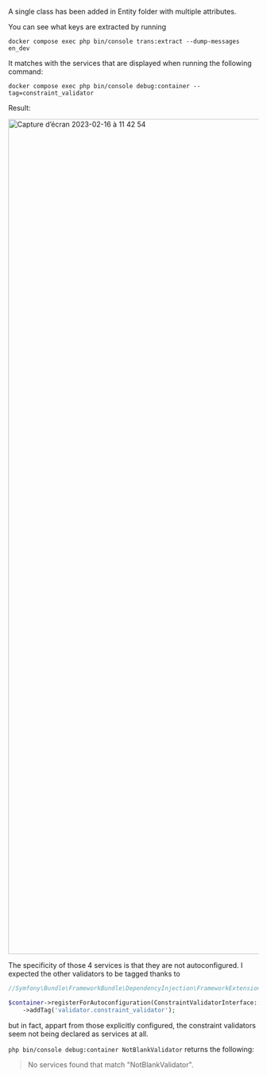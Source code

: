 A single class has been added in Entity folder with multiple attributes.

You can see what keys are extracted by running

`docker compose exec php bin/console trans:extract --dump-messages en_dev`

It matches with the services that are displayed when running the following command:

`docker compose exec php bin/console debug:container --tag=constraint_validator`

Result:

<img width="1680" alt="Capture d’écran 2023-02-16 à 11 42 54" src="https://user-images.githubusercontent.com/5627752/219343406-e0fbb5a6-368a-4b76-b49a-e22aad16f34e.png">

The specificity of those 4 services is that they are not autoconfigured.
I expected the other validators to be tagged thanks to 

```php
//Symfony\Bundle\FrameworkBundle\DependencyInjection\FrameworkExtension

$container->registerForAutoconfiguration(ConstraintValidatorInterface::class)
    ->addTag('validator.constraint_validator');
```

but in fact, appart from those explicitly configured, the constraint validators seem not being declared as services at all.

`php bin/console debug:container NotBlankValidator` returns the following: 

>  No services found that match "NotBlankValidator". 
